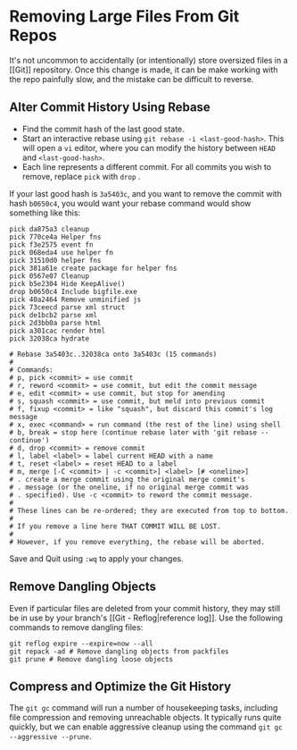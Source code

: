# Removing Large Files From Git Repos
It's not uncommon to accidentally (or intentionally) store oversized files in a [[Git]] repository. Once this change is made, it can be make working with the repo painfully slow, and the mistake can be difficult to reverse.

## Alter Commit History Using Rebase
- Find the commit hash of the last good state.
- Start an interactive rebase using  `git rebase -i <last-good-hash>`. This will open a `vi` editor, where you can modify the history between `HEAD` and `<last-good-hash>`.
- Each line represents a different commit. For all commits you wish to remove, replace `pick` with `drop` .

If your last good hash is `3a5403c`, and you want to remove the commit with hash `b0650c4`, you would want your rebase command would show something like this:

```
pick da875a3 cleanup
pick 770ce4a Helper fns
pick f3e2575 event fn
pick 068eda4 use helper fn
pick 31510d0 helper fns
pick 381a61e create package for helper fns
pick 0567e07 Cleanup
pick b5e2304 Hide KeepAlive()
drop b0650c4 Include bigfile.exe
pick 40a2464 Remove unminified js
pick 73ceecd parse xml struct
pick de1bcb2 parse xml
pick 2d3bb0a parse html
pick a301cac render html
pick 32038ca hydrate

# Rebase 3a5403c..32038ca onto 3a5403c (15 commands)
#
# Commands:
# p, pick <commit> = use commit
# r, reword <commit> = use commit, but edit the commit message
# e, edit <commit> = use commit, but stop for amending
# s, squash <commit> = use commit, but meld into previous commit
# f, fixup <commit> = like "squash", but discard this commit's log message
# x, exec <command> = run command (the rest of the line) using shell
# b, break = stop here (continue rebase later with 'git rebase --continue')
# d, drop <commit> = remove commit
# l, label <label> = label current HEAD with a name
# t, reset <label> = reset HEAD to a label
# m, merge [-C <commit> | -c <commit>] <label> [# <oneline>]
# . create a merge commit using the original merge commit's
# . message (or the oneline, if no original merge commit was
# . specified). Use -c <commit> to reword the commit message.
#
# These lines can be re-ordered; they are executed from top to bottom.
#
# If you remove a line here THAT COMMIT WILL BE LOST.
#
# However, if you remove everything, the rebase will be aborted.
```

Save and Quit using `:wq` to apply your changes.

## Remove Dangling Objects
Even if particular files are deleted from your commit history, they may still be in use by your branch's [[Git - Reflog|reference log]]. Use the following commands to remove dangling files:

```
git reflog expire --expire=now --all
git repack -ad # Remove dangling objects from packfiles
git prune # Remove dangling loose objects
```


## Compress and Optimize the Git History
The `git gc` command will run a number of housekeeping tasks, including file compression and removing unreachable objects. It typically runs quite quickly, but we can enable aggressive cleanup using the command `git gc --aggressive --prune`.

